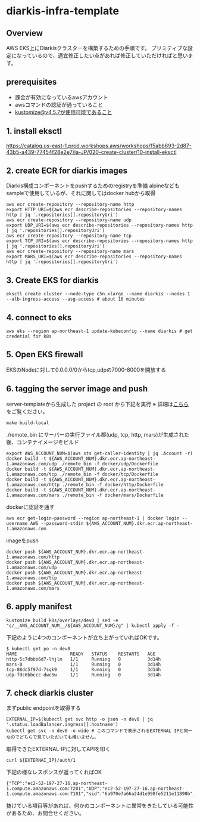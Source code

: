 # diarkis-infra-template

## Overview
AWS EKS上にDiarkisクラスターを構築するための手順です。
プリミティブな設定になっているので、適宜修正したい点があれば修正していただければと思います。

## prerequisites
- 課金が有効になっているawsアカウント
- awsコマンドの認証が通っていること
- kustomize@v4.5.7が使用可能であること

## 1. install eksctl
https://catalog.us-east-1.prod.workshops.aws/workshops/f5abb693-2d87-43b5-a439-77454f28e2e7/ja-JP/020-create-cluster/10-install-eksctl

## 2. create ECR for diarkis images
Diarkis構成コンポーネントをpushするためのregistryを準備
alpineなどもsampleで使用しているが、それに関してはdocker hubから取得
```
aws ecr create-repository --repository-name http
export HTTP_URI=$(aws ecr describe-repositories --repository-names http | jq '.repositories[].repositoryUri')
aws ecr create-repository --repository-name udp
export UDP_URI=$(aws ecr describe-repositories --repository-names http | jq '.repositories[].repositoryUri')
aws ecr create-repository --repository-name tcp
export TCP_URI=$(aws ecr describe-repositories --repository-names http | jq '.repositories[].repositoryUri')
aws ecr create-repository --repository-name mars
export MARS_URI=$(aws ecr describe-repositories --repository-names http | jq '.repositories[].repositoryUri')
```

## 3. Create EKS for diarkis
```
eksctl create cluster --node-type c5n.xlarge --name diarkis --nodes 1 --alb-ingress-access --asg-access # about 10 minutes
```

## 4. connect to eks
```
aws eks --region ap-northeast-1 update-kubeconfig --name diarkis # get credetial for k8s
```

## 5. Open EKS firewall
EKSのNodeに対して0.0.0.0/0からtcp,udpの7000-8000を開放する

## 6. tagging the server image and push
server-templateから生成した project の root から下記を実行
※ 詳細は[こちら](https://help.diarkis.io/ja/running-diarkis-server-on-local)をご覧ください。
```
make build-local
```
./remote_bin にサーバーの実行ファイル郡(udp, tcp, http, mars)が生成された後、コンテナイメージをビルド
```
export AWS_ACCOUNT_NUM=$(aws sts get-caller-identity | jq .Account -r)
docker build -t ${AWS_ACCOUNT_NUM}.dkr.ecr.ap-northeast-1.amazonaws.com/udp ./remote_bin -f docker/udp/Dockerfile
docker build -t ${AWS_ACCOUNT_NUM}.dkr.ecr.ap-northeast-1.amazonaws.com/tcp ./remote_bin -f docker/tcp/Dockerfile
docker build -t ${AWS_ACCOUNT_NUM}.dkr.ecr.ap-northeast-1.amazonaws.com/http ./remote_bin -f docker/http/Dockerfile
docker build -t ${AWS_ACCOUNT_NUM}.dkr.ecr.ap-northeast-1.amazonaws.com/mars ./remote_bin -f docker/mars/Dockerfile
```
dockerに認証を通す
```
aws ecr get-login-password --region ap-northeast-1 | docker login --username AWS --password-stdin ${AWS_ACCOUNT_NUM}.dkr.ecr.ap-northeast-1.amazonaws.com
```
imageをpush
```
docker push ${AWS_ACCOUNT_NUM}.dkr.ecr.ap-northeast-1.amazonaws.com/http
docker push ${AWS_ACCOUNT_NUM}.dkr.ecr.ap-northeast-1.amazonaws.com/udp
docker push ${AWS_ACCOUNT_NUM}.dkr.ecr.ap-northeast-1.amazonaws.com/tcp
docker push ${AWS_ACCOUNT_NUM}.dkr.ecr.ap-northeast-1.amazonaws.com/mars
```

## 6. apply manifest
```
kustomize build k8s/overlays/dev0 | sed -e "s/__AWS_ACCOUNT_NUM__/${AWS_ACCOUNT_NUM}/g" | kubectl apply -f -
```
下記のように4つのコンポーネントが立ち上がっていればOKです。
```
$ kubectl get po -n dev0
NAME                    READY   STATUS    RESTARTS   AGE
http-5c7dbbb6d7-lhjlm   1/1     Running   0          3d14h
mars-0                  1/1     Running   0          3d14h
tcp-88dc5f97d-7sqk9     1/1     Running   0          3d14h
udp-fdc6bbccc-dwc5w     1/1     Running   0          3d14h
```
## 7. check diarkis cluster
まずpublic endpointを取得する
```
EXTERNAL_IP=$(kubectl get svc http -o json -n dev0 | jq '.status.loadBalancer.ingress[].hostname')
kubectl get svc -n dev0 -o wide # このコマンドで表示されるEXTERNAL IPと同一なのでどちらで見ていただいても構いません。
```

取得できたEXTERNAL-IPに対してAPIを叩く
```
curl ${EXTERNAI_IP}/auth/1
```
下記の様なレスポンスが返ってくればOK
```
{"TCP":"ec2-52-197-27-16.ap-northeast-1.compute.amazonaws.com:7201","UDP":"ec2-52-197-27-16.ap-northeast-1.compute.amazonaws.com:7101","sid":"6a970e7a66a24d1e998fe5211e11890b","encryptionKey":"59ccc205e9a94e11a17a59c601669102","encryptionIV":"0167b0e1c1e24ff39d3150dae640f67f","encryptionMacKey":"197dc161f4c44f829ff9712805ab6b36"}%
```
抜けている項目等があれば、何かのコンポーネントに異常をきたしている可能性があるため、お問合せください。

